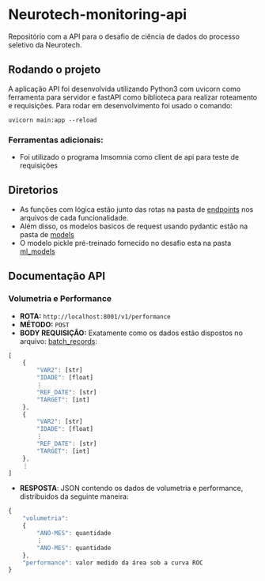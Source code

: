 # Neurotech-monitoring-api
Repositório com a API para o desafio de ciência de dados do processo seletivo da Neurotech.

## Rodando o projeto
A aplicação API foi desenvolvida utilizando Python3 com uvicorn como ferramenta para servidor e fastAPI como biblioteca para realizar roteamento e requisições.
Para rodar em desenvolvimento foi usado o comando:

```
uvicorn main:app --reload
```
### Ferramentas adicionais:
- Foi utilizado o programa Imsomnia como client de api para teste de requisições

## Diretorios
- As funções com lógica estão junto das rotas na pasta de [endpoints](https://github.com/joaovictorbelo/Neurotech-challenge-data-scientist/tree/main/app/api/endpoints) nos arquivos de cada funcionalidade. </br>
- Além disso, os modelos basicos de request usando pydantic estão na pasta de [models](https://github.com/joaovictorbelo/Neurotech-challenge-data-scientist/tree/main/app/api/models) </br>
- O modelo pickle pré-treinado fornecido no desafio esta na pasta [ml_models](https://github.com/joaovictorbelo/Neurotech-challenge-data-scientist/tree/main/ml_models)

## Documentação API
### Volumetria e Performance
- <b>ROTA:</b> `http://localhost:8001/v1/performance`
- <b>MÉTODO:</b> `POST`
- <b>BODY REQUISIÇÃO:</b> Exatamente como os dados estão dispostos no arquivo: [batch_records](https://github.com/joaovictorbelo/Neurotech-challenge-data-scientist/blob/main/batch_records.json):
```js
[
    {
        "VAR2": [str]
        "IDADE": [float]
        ⋮
        "REF_DATE": [str]
        "TARGET": [int]
    },
    {
        "VAR2": [str]
        "IDADE": [float]
        ⋮
        "REF_DATE": [str]
        "TARGET": [int]
    },
    ⋮
]
```
- <b>RESPOSTA</b>: JSON contendo os dados de volumetria e performance, distribuidos da seguinte maneira:
```js
{
    "volumetria": 
    {
        "ANO-MES": quantidade
        ⋮ 
        "ANO-MES": quantidade
    },
    "performance": valor medido da área sob a curva ROC
}
```
